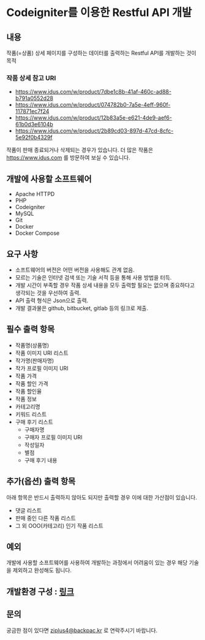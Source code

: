 # Codeigniter를 이용한 Restful API 개발

## 내용

작품(=상품) 상세 페이지를 구성하는 데이터를 출력하는 Restful API를 개발하는 것이 목적

### 작품 상세 참고 URI

* https://www.idus.com/w/product/7dbe1c8b-41af-460c-ad88-b791a0552d28
* https://www.idus.com/w/product/074782b0-7a5e-4eff-960f-117871ec7f24
* https://www.idus.com/w/product/12b83a5e-e621-4de9-aef6-61b0d3e6104b
* https://www.idus.com/w/product/2b89cd03-897d-47cd-8cfc-5e92f0b4329f

작품이 판매 종료되거나 삭제되는 경우가 있습니다. 더 많은 작품은 https://www.idus.com 를 방문하여 보실 수 있습니다. 

## 개발에 사용할 소프트웨어

* Apache HTTPD
* PHP
* Codeigniter
* MySQL
* Git
* Docker
* Docker Compose

## 요구 사항

* 소프트웨어의 버전은 어떤 버전을 사용해도 관계 없음.
* 모르는 기술은 인터넷 검색 또는 기술 서적 등을 통해 사용 방법을 터득.
* 개발 시간이 부족할 경우 작품 상세 내용을 모두 출력할 필요는 없으며 중요하다고 생각되는 것을 우선하여 출력.
* API 출력 형식은 Json으로 출력.
* 개발 결과물은 github, bitbucket, gitlab 등의 링크로 제출.

## 필수 출력 항목

* 작품명(상품명)
* 작품 이미지 URI 리스트
* 작가명(판매자명)
* 작가 프로필 이미지 URI
* 작품 가격
* 작품 할인 가격
* 작품 할인율
* 작품 정보
* 카테고리명
* 키워드 리스트
* 구매 후기 리스트
    * 구매자명
    * 구매자 프로필 이미지 URI
    * 작성일자
    * 별점
    * 구매 후기 내용

## 추가(옵션) 출력 항목

아래 항목은 반드시 출력하지 않아도 되지만 출력할 경우 이에 대한 가산점이 있습니다.

* 댓글 리스트
* 판매 중인 다른 작품 리스트
* 그 외 OOO(카테고리) 인기 작품 리스트

## 예외

개발에 사용할 소프트웨어를 사용하여 개발하는 과정에서 어려움이 있는 경우 해당 기술을 제외하고 완성해도 됩니다.

## 개발환경 구성 : [링크](./docs/dev_env_setting.md)

## 문의

궁금한 점이 있다면 ziplus4@backpac.kr 로 연락주시기 바랍니다.
